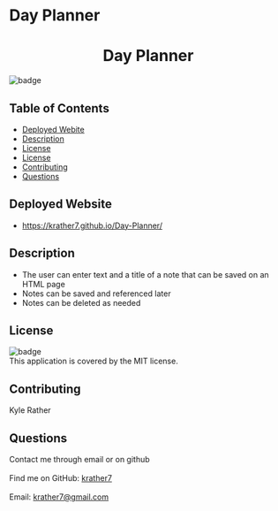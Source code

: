 # Day Planner

<h1 align="center">Day Planner</h1>
  
![badge](https://img.shields.io/badge/license-MIT-brightgreen)<br />
## Table of Contents
- [Deployed Webite](#deployedwebsite)
- [Description](#description)
- [License](#license)
- [License](#license)
- [Contributing](#contributing)
- [Questions](#questions)
## Deployed Website
- https://krather7.github.io/Day-Planner/
## Description
- The user can enter text and a title of a note that can be saved on an HTML page
- Notes can be saved and referenced later
- Notes can be deleted as needed
## License
![badge](https://img.shields.io/badge/license-MIT-brightgreen)
<br />
This application is covered by the MIT license. 
## Contributing
Kyle Rather
## Questions
Contact me through email or on github<br />
<br />
Find me on GitHub: [krather7](https://github.com/krather7)<br />
<br />
Email: krather7@gmail.com<br /><br />



